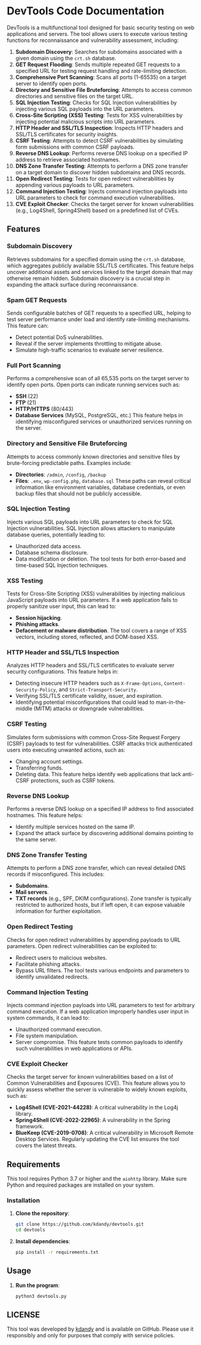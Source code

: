 # DevTools Code Documentation

DevTools is a multifunctional tool designed for basic security testing on web applications and servers. The tool allows users to execute various testing functions for reconnaissance and vulnerability assessment, including:

1. **Subdomain Discovery**: Searches for subdomains associated with a given domain using the `crt.sh` database.
2. **GET Request Flooding**: Sends multiple repeated GET requests to a specified URL for testing request handling and rate-limiting detection.
3. **Comprehensive Port Scanning**: Scans all ports (1-65535) on a target server to identify open ports.
4. **Directory and Sensitive File Bruteforcing**: Attempts to access common directories and sensitive files on the target URL.
5. **SQL Injection Testing**: Checks for SQL Injection vulnerabilities by injecting various SQL payloads into the URL parameters.
6. **Cross-Site Scripting (XSS) Testing**: Tests for XSS vulnerabilities by injecting potential malicious scripts into URL parameters.
7. **HTTP Header and SSL/TLS Inspection**: Inspects HTTP headers and SSL/TLS certificates for security insights.
8. **CSRF Testing**: Attempts to detect CSRF vulnerabilities by simulating form submissions with common CSRF payloads.
9. **Reverse DNS Lookup**: Performs reverse DNS lookup on a specified IP address to retrieve associated hostnames.
10. **DNS Zone Transfer Testing**: Attempts to perform a DNS zone transfer on a target domain to discover hidden subdomains and DNS records.
11. **Open Redirect Testing**: Tests for open redirect vulnerabilities by appending various payloads to URL parameters.
12. **Command Injection Testing**: Injects command injection payloads into URL parameters to check for command execution vulnerabilities.
13. **CVE Exploit Checker**: Checks the target server for known vulnerabilities (e.g., Log4Shell, Spring4Shell) based on a predefined list of CVEs.

## Features

### **Subdomain Discovery**
Retrieves subdomains for a specified domain using the `crt.sh` database, which aggregates publicly available SSL/TLS certificates. This feature helps uncover additional assets and services linked to the target domain that may otherwise remain hidden. Subdomain discovery is a crucial step in expanding the attack surface during reconnaissance.

### **Spam GET Requests**
Sends configurable batches of GET requests to a specified URL, helping to test server performance under load and identify rate-limiting mechanisms. This feature can:
- Detect potential DoS vulnerabilities.
- Reveal if the server implements throttling to mitigate abuse.
- Simulate high-traffic scenarios to evaluate server resilience.

### **Full Port Scanning**
Performs a comprehensive scan of all 65,535 ports on the target server to identify open ports. Open ports can indicate running services such as:
- **SSH** (22)
- **FTP** (21)
- **HTTP/HTTPS** (80/443)
- **Database Services** (MySQL, PostgreSQL, etc.)
This feature helps in identifying misconfigured services or unauthorized services running on the server.

### **Directory and Sensitive File Bruteforcing**
Attempts to access commonly known directories and sensitive files by brute-forcing predictable paths. Examples include:
- **Directories**: `/admin`, `/config`, `/backup`
- **Files**: `.env`, `wp-config.php`, `database.sql`
These paths can reveal critical information like environment variables, database credentials, or even backup files that should not be publicly accessible.

### **SQL Injection Testing**
Injects various SQL payloads into URL parameters to check for SQL Injection vulnerabilities. SQL Injection allows attackers to manipulate database queries, potentially leading to:
- Unauthorized data access.
- Database schema disclosure.
- Data modification or deletion.
The tool tests for both error-based and time-based SQL Injection techniques.

### **XSS Testing**
Tests for Cross-Site Scripting (XSS) vulnerabilities by injecting malicious JavaScript payloads into URL parameters. If a web application fails to properly sanitize user input, this can lead to:
- **Session hijacking**.
- **Phishing attacks**.
- **Defacement or malware distribution**.
The tool covers a range of XSS vectors, including stored, reflected, and DOM-based XSS.

### **HTTP Header and SSL/TLS Inspection**
Analyzes HTTP headers and SSL/TLS certificates to evaluate server security configurations. This feature helps in:
- Detecting insecure HTTP headers such as `X-Frame-Options`, `Content-Security-Policy`, and `Strict-Transport-Security`.
- Verifying SSL/TLS certificate validity, issuer, and expiration.
- Identifying potential misconfigurations that could lead to man-in-the-middle (MITM) attacks or downgrade vulnerabilities.

### **CSRF Testing**
Simulates form submissions with common Cross-Site Request Forgery (CSRF) payloads to test for vulnerabilities. CSRF attacks trick authenticated users into executing unwanted actions, such as:
- Changing account settings.
- Transferring funds.
- Deleting data.
This feature helps identify web applications that lack anti-CSRF protections, such as CSRF tokens.

### **Reverse DNS Lookup**
Performs a reverse DNS lookup on a specified IP address to find associated hostnames. This feature helps:
- Identify multiple services hosted on the same IP.
- Expand the attack surface by discovering additional domains pointing to the same server.

### **DNS Zone Transfer Testing**
Attempts to perform a DNS zone transfer, which can reveal detailed DNS records if misconfigured. This includes:
- **Subdomains**.
- **Mail servers**.
- **TXT records** (e.g., SPF, DKIM configurations).
Zone transfer is typically restricted to authorized hosts, but if left open, it can expose valuable information for further exploitation.

### **Open Redirect Testing**
Checks for open redirect vulnerabilities by appending payloads to URL parameters. Open redirect vulnerabilities can be exploited to:
- Redirect users to malicious websites.
- Facilitate phishing attacks.
- Bypass URL filters.
The tool tests various endpoints and parameters to identify unvalidated redirects.

### **Command Injection Testing**
Injects command injection payloads into URL parameters to test for arbitrary command execution. If a web application improperly handles user input in system commands, it can lead to:
- Unauthorized command execution.
- File system manipulation.
- Server compromise.
This feature tests common payloads to identify such vulnerabilities in web applications or APIs.

### **CVE Exploit Checker**
Checks the target server for known vulnerabilities based on a list of Common Vulnerabilities and Exposures (CVE). This feature allows you to quickly assess whether the server is vulnerable to widely known exploits, such as:
- **Log4Shell (CVE-2021-44228)**: A critical vulnerability in the Log4j library.
- **Spring4Shell (CVE-2022-22965)**: A vulnerability in the Spring framework.
- **BlueKeep (CVE-2019-0708)**: A critical vulnerability in Microsoft Remote Desktop Services.
Regularly updating the CVE list ensures the tool covers the latest threats.

## Requirements
This tool requires Python 3.7 or higher and the `aiohttp` library. Make sure Python and required packages are installed on your system.

### Installation
1. **Clone the repository**:
   ```bash
   git clone https://github.com/kdandy/devtools.git
   cd devtools
2. **Install dependencies**:
   ```bash
   pip install -r requirements.txt

## Usage
1. **Run the program**:
   ```bash
   python3 devtools.py

## LICENSE

This tool was developed by [kdandy](https://github.com/kdandy/devtools/blob/main/LICENSE) and is available on GitHub. Please use it responsibly and only for purposes that comply with service policies.